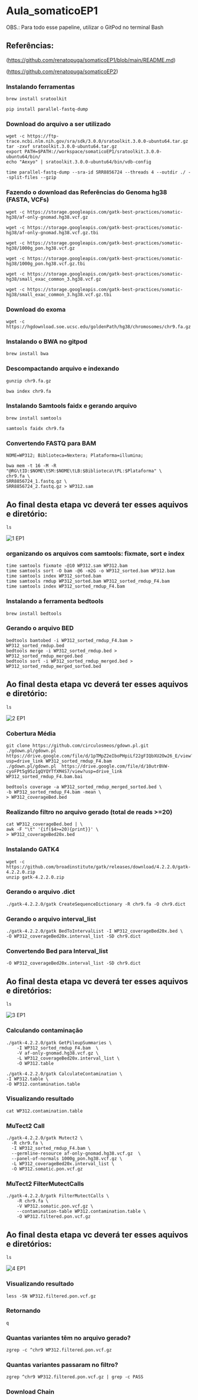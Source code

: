 # Aula_somaticoEP1
OBS.: Para todo esse papeline, utilizar o GitPod no terminal Bash
## Referências:
(https://github.com/renatopuga/somaticoEP1/blob/main/README.md)

(https://github.com/renatopuga/somaticoEP2)
### Instalando ferramentas
```
brew install sratoolkit
```

```
pip install parallel-fastq-dump
```

### Download do arquivo a ser utilizado
```
wget -c https://ftp-trace.ncbi.nlm.nih.gov/sra/sdk/3.0.0/sratoolkit.3.0.0-ubuntu64.tar.gz
tar -zxvf sratoolkit.3.0.0-ubuntu64.tar.gz
export PATH=$PATH://workspace/somaticoEP1/sratoolkit.3.0.0-ubuntu64/bin/
echo "Aexyo" | sratoolkit.3.0.0-ubuntu64/bin/vdb-config
```

```
time parallel-fastq-dump --sra-id SRR8856724 --threads 4 --outdir ./ --split-files --gzip
```

### Fazendo o download das Referências do Genoma hg38 (FASTA, VCFs)

```
wget -c https://storage.googleapis.com/gatk-best-practices/somatic-hg38/af-only-gnomad.hg38.vcf.gz

wget -c https://storage.googleapis.com/gatk-best-practices/somatic-hg38/af-only-gnomad.hg38.vcf.gz.tbi

wget -c https://storage.googleapis.com/gatk-best-practices/somatic-hg38/1000g_pon.hg38.vcf.gz

wget -c https://storage.googleapis.com/gatk-best-practices/somatic-hg38/1000g_pon.hg38.vcf.gz.tbi

wget -c https://storage.googleapis.com/gatk-best-practices/somatic-hg38/small_exac_common_3.hg38.vcf.gz

wget -c https://storage.googleapis.com/gatk-best-practices/somatic-hg38/small_exac_common_3.hg38.vcf.gz.tbi
```
### Download do exoma
```
wget -c https://hgdownload.soe.ucsc.edu/goldenPath/hg38/chromosomes/chr9.fa.gz
```
### Instalando o BWA no gitpod
```
brew install bwa
```

### Descompactando arquivo e indexando
```
gunzip chr9.fa.gz
```

```
bwa index chr9.fa
```

### Instalando Samtools faidx e gerando arquivo
```
brew install samtools
```

```
samtools faidx chr9.fa
```

### Convertendo FASTQ para BAM
```
NOME=WP312; Biblioteca=Nextera; Plataforma=illumina;

bwa mem -t 16 -M -R "@RG\tID:$NOME\tSM:$NOME\tLB:$Biblioteca\tPL:$Plataforma" \
chr9.fa \
SRR8856724_1.fastq.gz \
SRR8856724_2.fastq.gz > WP312.sam
```

## Ao final desta etapa vc deverá ter esses aquivos e diretório:
```
ls
```
![1 EP1](https://github.com/KairaTomaz/Aula_somaticoEP2/assets/149710213/578bef40-bd83-446e-b60a-73cde378f461)

### organizando os arquivos com samtools: fixmate, sort e index
```
time samtools fixmate -@10 WP312.sam WP312.bam
time samtools sort -O bam -@6 -m2G -o WP312_sorted.bam WP312.bam
time samtools index WP312_sorted.bam
time samtools rmdup WP312_sorted.bam WP312_sorted_rmdup_F4.bam
time samtools index WP312_sorted_rmdup_F4.bam
```
### Instalando a ferramenta bedtools
```
brew install bedtools
```

### Gerando o arquivo BED
```
bedtools bamtobed -i WP312_sorted_rmdup_F4.bam > WP312_sorted_rmdup.bed
bedtools merge -i WP312_sorted_rmdup.bed > WP312_sorted_rmdup_merged.bed
bedtools sort -i WP312_sorted_rmdup_merged.bed > WP312_sorted_rmdup_merged_sorted.bed
```
## Ao final desta etapa vc deverá ter esses aquivos e diretório:
```
ls
```
![2 EP1](https://github.com/KairaTomaz/Aula_somaticoEP2/assets/149710213/8f49fca1-4755-4217-8d27-28358a8bfc63)

### Cobertura Média
```
git clone https://github.com/circulosmeos/gdown.pl.git
./gdown.pl/gdown.pl  https://drive.google.com/file/d/1pTMpZ2eIboPHpiLf22gFIQbXU2Ow26_E/view?usp=drive_link WP312_sorted_rmdup_F4.bam
./gdown.pl/gdown.pl  https://drive.google.com/file/d/10utrBVW-cyoFPt5g95z1gQYQYTfXM4S7/view?usp=drive_link WP312_sorted_rmdup_F4.bam.bai
```
```
bedtools coverage -a WP312_sorted_rmdup_merged_sorted.bed \
-b WP312_sorted_rmdup_F4.bam -mean \
> WP312_coverageBed.bed
```
### Realizando filtro no arquivo gerado (total de reads >=20)
```
cat WP312_coverageBed.bed | \
awk -F "\t" '{if($4>=20){print}}' \
> WP312_coverageBed20x.bed
```
### Instalando GATK4
```
wget -c https://github.com/broadinstitute/gatk/releases/download/4.2.2.0/gatk-4.2.2.0.zip
unzip gatk-4.2.2.0.zip
```

### Gerando o arquivo .dict
```
./gatk-4.2.2.0/gatk CreateSequenceDictionary -R chr9.fa -O chr9.dict
```
### Gerando o arquivo interval_list
```
./gatk-4.2.2.0/gatk BedToIntervalList -I WP312_coverageBed20x.bed \
-O WP312_coverageBed20x.interval_list -SD chr9.dict
```
### Convertendo Bed para Interval_list
```./gatk-4.2.2.0/gatk BedToIntervalList -I WP312_coverageBed20x.bed \
-O WP312_coverageBed20x.interval_list -SD chr9.dict
```
## Ao final desta etapa vc deverá ter esses aquivos e diretórios:
```
ls
```
![3 EP1](https://github.com/KairaTomaz/Aula_somaticoEP2/assets/149710213/019e0272-140b-412e-8e4a-aa82666d5c00)

### Calculando contaminação
```
./gatk-4.2.2.0/gatk GetPileupSummaries \
	-I WP312_sorted_rmdup_F4.bam  \
	-V af-only-gnomad.hg38.vcf.gz \
	-L WP312_coverageBed20x.interval_list \
	-O WP312.table
```
```
./gatk-4.2.2.0/gatk CalculateContamination \
-I WP312.table \
-O WP312.contamination.table
```
### Visualizando resultado
```
cat WP312.contamination.table
```
### MuTect2 Call
```
./gatk-4.2.2.0/gatk Mutect2 \
  -R chr9.fa \
  -I WP312_sorted_rmdup_F4.bam \
  --germline-resource af-only-gnomad.hg38.vcf.gz  \
  --panel-of-normals 1000g_pon.hg38.vcf.gz \
  -L WP312_coverageBed20x.interval_list \
  -O WP312.somatic.pon.vcf.gz
```
### MuTect2 FilterMutectCalls
```
./gatk-4.2.2.0/gatk FilterMutectCalls \
	-R chr9.fa \
	-V WP312.somatic.pon.vcf.gz \
	--contamination-table WP312.contamination.table \
	-O WP312.filtered.pon.vcf.gz
```
## Ao final desta etapa vc deverá ter esses aquivos e diretórios:
```
ls
```
![4 EP1](https://github.com/KairaTomaz/Aula_somaticoEP2/assets/149710213/6dc3464b-b712-4fe7-b2a4-4c50f540751e)
### Visualizando resultado
```
less -SN WP312.filtered.pon.vcf.gz
```
### Retornando
```
q
```
### Quantas variantes têm no arquivo gerado?
```
zgrep -c ^chr9 WP312.filtered.pon.vcf.gz
```
### Quantas variantes passaram no filtro?
```
zgrep ^chr9 WP312.filtered.pon.vcf.gz | grep -c PASS
```

### **Download Chain**


